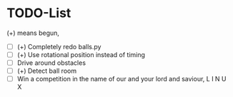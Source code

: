 # TODO-List

\(+) means begun,

- [ ] (+) Completely redo balls.py
- [ ] (+) Use rotational position instead of timing
- [ ] Drive around obstacles
- [ ] (+) Detect ball room
- [ ] Win a competition in the name of our and your lord and saviour, L I N U X
